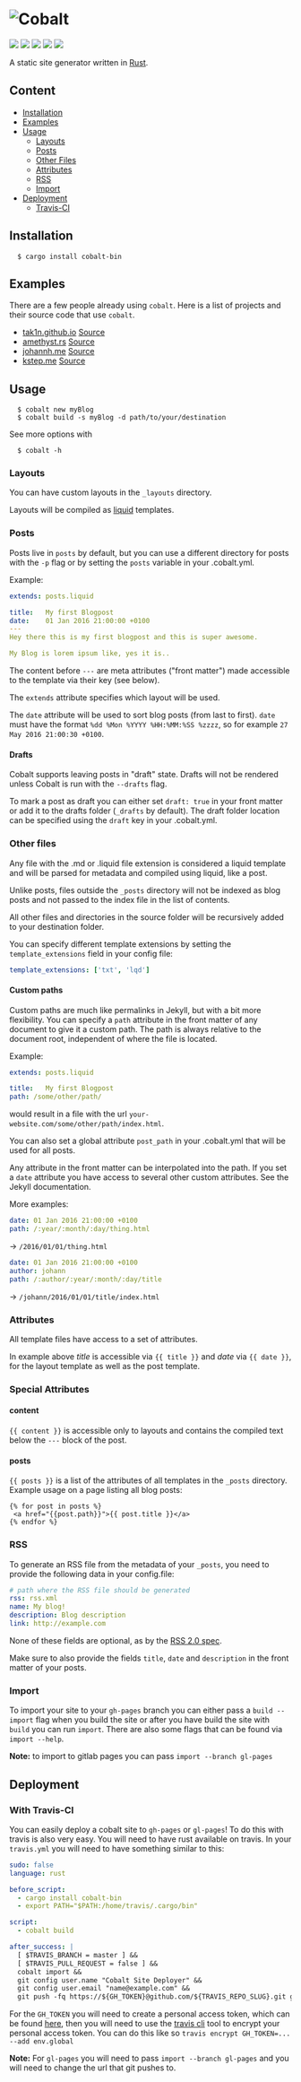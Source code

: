 # ![Cobalt](https://raw.githubusercontent.com/cobalt-org/logos/master/cobald.logo.02.resize.png)  
[![](https://img.shields.io/crates/v/cobalt-bin.svg?maxAge=25920)](https://crates.io/crates/cobalt-bin)
[![](https://travis-ci.org/cobalt-org/cobalt.rs.svg?branch=master)](https://travis-ci.org/cobalt-org/cobalt.rs) [![](https://ci.appveyor.com/api/projects/status/gp2mmvk8dpe8wsmi/branch/master?svg=true)](https://ci.appveyor.com/project/johannhof/cobalt-rs/branch/master) 
[![](https://coveralls.io/repos/cobalt-org/cobalt.rs/badge.svg?branch=master&service=github)](https://coveralls.io/github/cobalt-org/cobalt.rs?branch=master)
[![](https://badges.gitter.im/Join%20Chat.svg)](https://gitter.im/cobalt-org/cobalt.rs?utm_source=badge&utm_medium=badge&utm_campaign=pr-badge)

A static site generator written in [Rust](http://www.rust-lang.org/).

## Content

- [Installation](#installation)
- [Examples](#examples)
- [Usage](#usage)
  - [Layouts](#layouts)
  - [Posts](#posts)
  - [Other Files](#other-files)
  - [Attributes](#attributes)
  - [RSS](#rss)
  - [Import](#import)
- [Deployment](#deployment)
  - [Travis-CI](#with-travis-ci)

## Installation

```
  $ cargo install cobalt-bin
```

## Examples

There are a few people already using `cobalt`. Here is a list of projects and their source code that use `cobalt`.

- [tak1n.github.io](https://tak1n.github.io) [Source](https://github.com/tak1n/tak1n.github.io)
- [amethyst.rs](https://amethyst.rs)  [Source](https://github.com/amethyst/website)
- [johannh.me](http://johannh.me) [Source](https://github.com/johannhof/johannhof.github.io)
- [kstep.me](http://kstep.me) [Source](https://github.com/kstep/kstep.github.com)

## Usage

```
  $ cobalt new myBlog
  $ cobalt build -s myBlog -d path/to/your/destination
```

See more options with

```
  $ cobalt -h
```

### Layouts

You can have custom layouts in the ```_layouts``` directory.

Layouts will be compiled as [liquid](https://github.com/cobalt-org/liquid-rust) templates.

### Posts

Posts live in `posts` by default, but you can use a different directory for posts with the `-p` flag or by setting the `posts` variable in your .cobalt.yml.

Example:

```yaml
extends: posts.liquid

title:   My first Blogpost
date:    01 Jan 2016 21:00:00 +0100
---
Hey there this is my first blogpost and this is super awesome.

My Blog is lorem ipsum like, yes it is..
```

The content before ```---``` are meta attributes ("front matter") made accessible to the template via their key (see below).

The ```extends``` attribute specifies which layout will be used.

The ```date``` attribute will be used to sort blog posts (from last to first). ```date``` must have the format `%dd %Mon %YYYY %HH:%MM:%SS %zzzz`, so for example `27 May 2016 21:00:30 +0100`.

#### Drafts

Cobalt supports leaving posts in "draft" state. Drafts will not be rendered unless Cobalt is run with the `--drafts` flag.

To mark a post as draft you can either set `draft: true` in your front matter or add it to the drafts folder (`_drafts` by default). The draft folder location can be specified using the `draft` key in your .cobalt.yml.

### Other files

Any file with the .md or .liquid file extension is considered a liquid template and will be parsed for metadata and compiled using liquid, like a post.

Unlike posts, files outside the ``_posts`` directory will not be indexed as blog posts and not passed to the index file in the list of contents.

All other files and directories in the source folder will be recursively added to your destination folder.

You can specify different template extensions by setting the `template_extensions` field in your config file:

```yaml
template_extensions: ['txt', 'lqd']
```

#### Custom paths

Custom paths are much like permalinks in Jekyll, but with a bit more flexibility. You can specify a `path` attribute in the front matter of
any document to give it a custom path. The path is always relative to the document root, independent of where the file is located.

Example:

```yaml
extends: posts.liquid

title:   My first Blogpost
path: /some/other/path/
```

would result in a file with the url `your-website.com/some/other/path/index.html`.

You can also set a global attribute `post_path` in your .cobalt.yml that will be used for all posts.

Any attribute in the front matter can be interpolated into the path. If you set a `date` attribute you have access to several other custom attributes. See the Jekyll documentation.

More examples:

```yaml
date: 01 Jan 2016 21:00:00 +0100
path: /:year/:month/:day/thing.html
```
-> `/2016/01/01/thing.html`

```yaml
date: 01 Jan 2016 21:00:00 +0100
author: johann
path: /:author/:year/:month/:day/title
```
-> `/johann/2016/01/01/title/index.html`

### Attributes

All template files have access to a set of attributes.

In example above _title_ is accessible via ```{{ title }}``` and _date_ via ```{{ date }}```, for the layout template as well as the post template.

### Special Attributes

#### content

`{{ content }}` is accessible only to layouts and contains the compiled text below the ```---``` block of the post.

#### posts

`{{ posts }}` is a list of the attributes of all templates in the `_posts` directory. Example usage on a page listing all blog posts:

```
{% for post in posts %}
 <a href="{{post.path}}">{{ post.title }}</a>
{% endfor %}
```

### RSS

To generate an RSS file from the metadata of your `_posts`, you need to provide the following data in your config.file:

```yaml
# path where the RSS file should be generated
rss: rss.xml
name: My blog!
description: Blog description
link: http://example.com
```

None of these fields are optional, as by the [RSS 2.0 spec]().

Make sure to also provide the fields `title`, `date` and `description` in the front matter of your posts.

### Import

To import your site to your `gh-pages` branch you can either pass a `build --import` flag when you build the site or after you have build the site with `build` you can run `import`. There are also some flags that can be found via `import --help`.

**Note:** to import to gitlab pages you can pass `import --branch gl-pages`

## Deployment

### With Travis-CI

You can easily deploy a cobalt site to `gh-pages` or `gl-pages`! To do this with travis is also very easy. You will need to have rust available on travis. In your `travis.yml` you will need to have something similar to this:

```yaml
sudo: false
language: rust

before_script:
  - cargo install cobalt-bin
  - export PATH="$PATH:/home/travis/.cargo/bin"

script:
  - cobalt build

after_success: |
  [ $TRAVIS_BRANCH = master ] &&  
  [ $TRAVIS_PULL_REQUEST = false ] &&  
  cobalt import &&
  git config user.name "Cobalt Site Deployer" &&
  git config user.email "name@example.com" &&
  git push -fq https://${GH_TOKEN}@github.com/${TRAVIS_REPO_SLUG}.git gh-pages
```

For the `GH_TOKEN` you will need to create a personal access token, which can be found [here](https://github.com/settings/tokens), then you will need to use the [travis cli](https://github.com/travis-ci/travis.rb#the-travis-client-) tool to encrypt your personal access token. You can do this like so `travis encrypt GH_TOKEN=... --add env.global`

**Note:** For `gl-pages` you will need to pass `import --branch gl-pages` and you will need to change the url that git pushes to.
